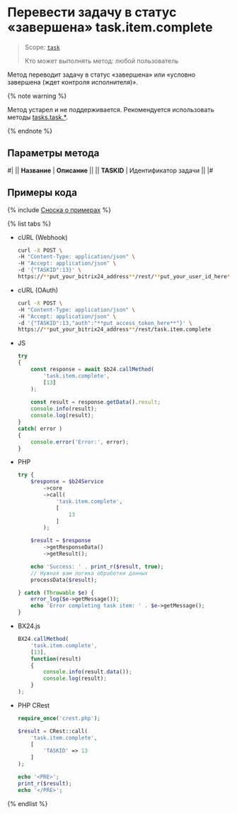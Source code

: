# Перевести задачу в статус «завершена» task.item.complete

> Scope: [`task`](../../../scopes/permissions.md)
>
> Кто может выполнять метод: любой пользователь

Метод переводит задачу в статус «завершена» или «условно завершена (ждет контроля исполнителя)».

{% note warning %}

Метод устарел и не поддерживается. Рекомендуется использовать методы [tasks.task.*](../../index.md).

{% endnote %}

## Параметры метода

#|
|| **Название** | **Описание** ||
|| **TASKID** | Идентификатор задачи ||
|#

## Примеры кода

{% include [Сноска о примерах](../../../../_includes/examples.md) %}

{% list tabs %}

- cURL (Webhook)

    ```bash
    curl -X POST \
    -H "Content-Type: application/json" \
    -H "Accept: application/json" \
    -d '{"TASKID":13}' \
    https://**put_your_bitrix24_address**/rest/**put_your_user_id_here**/**put_your_webhook_here**/task.item.complete
    ```

- cURL (OAuth)

    ```bash
    curl -X POST \
    -H "Content-Type: application/json" \
    -H "Accept: application/json" \
    -d '{"TASKID":13,"auth":"**put_access_token_here**"}' \
    https://**put_your_bitrix24_address**/rest/task.item.complete
    ```

- JS


    ```js
    try
    {
    	const response = await $b24.callMethod(
    		'task.item.complete',
    		[13]
    	);
    	
    	const result = response.getData().result;
    	console.info(result);
    	console.log(result);
    }
    catch( error )
    {
    	console.error('Error:', error);
    }
    ```

- PHP


    ```php
    try {
        $response = $b24Service
            ->core
            ->call(
                'task.item.complete',
                [
                    13
                ]
            );
    
        $result = $response
            ->getResponseData()
            ->getResult();
    
        echo 'Success: ' . print_r($result, true);
        // Нужная вам логика обработки данных
        processData($result);
    
    } catch (Throwable $e) {
        error_log($e->getMessage());
        echo 'Error completing task item: ' . $e->getMessage();
    }
    ```

- BX24.js

    ```js
    BX24.callMethod(
        'task.item.complete',
        [13],
        function(result)
        {
            console.info(result.data());
            console.log(result);
        }
    );
    ```

- PHP CRest

    ```php
    require_once('crest.php');

    $result = CRest::call(
        'task.item.complete',
        [
            'TASKID' => 13
        ]
    );

    echo '<PRE>';
    print_r($result);
    echo '</PRE>';
    ```

{% endlist %}

